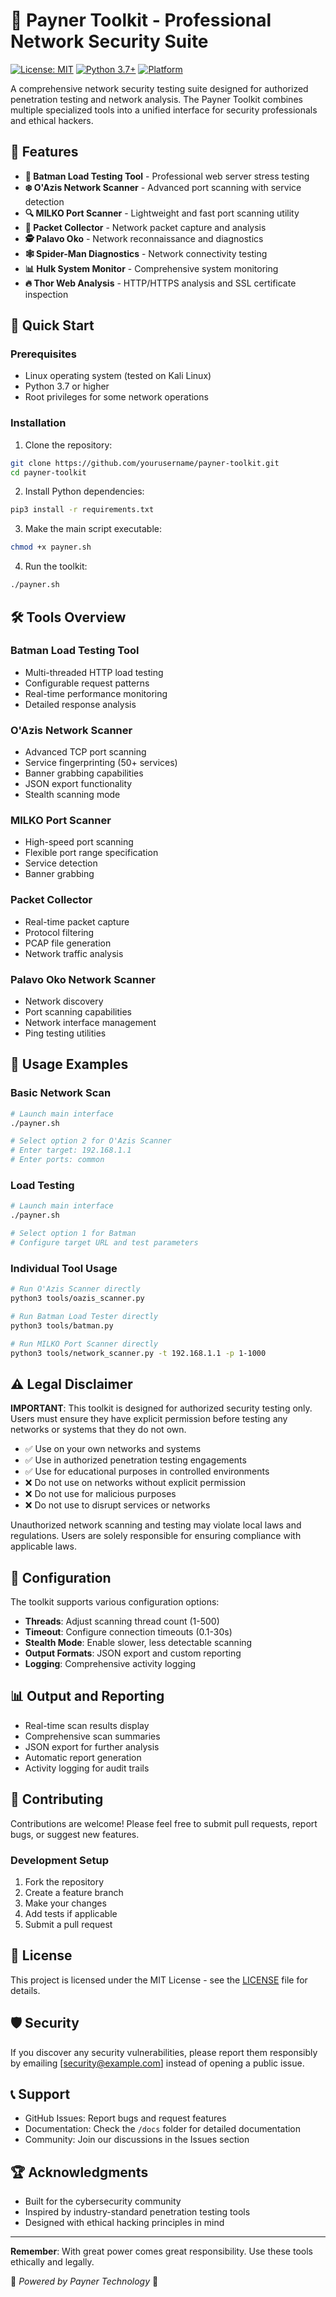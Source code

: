 # 🎵 Payner Toolkit - Professional Network Security Suite

[![License: MIT](https://img.shields.io/badge/License-MIT-yellow.svg)](https://opensource.org/licenses/MIT)
[![Python 3.7+](https://img.shields.io/badge/python-3.7+-blue.svg)](https://www.python.org/downloads/)
[![Platform](https://img.shields.io/badge/platform-Linux-lightgrey.svg)](https://www.linux.org/)

A comprehensive network security testing suite designed for authorized penetration testing and network analysis. The Payner Toolkit combines multiple specialized tools into a unified interface for security professionals and ethical hackers.

## 🎯 Features

- **🦇 Batman Load Testing Tool** - Professional web server stress testing
- **❄️ O'Azis Network Scanner** - Advanced port scanning with service detection
- **🔍 MILKO Port Scanner** - Lightweight and fast port scanning utility  
- **📡 Packet Collector** - Network packet capture and analysis
- **🕵️ Palavo Oko** - Network reconnaissance and diagnostics
- **🕸️ Spider-Man Diagnostics** - Network connectivity testing
- **📊 Hulk System Monitor** - Comprehensive system monitoring
- **🔥 Thor Web Analysis** - HTTP/HTTPS analysis and SSL certificate inspection

## 🚀 Quick Start

### Prerequisites

- Linux operating system (tested on Kali Linux)
- Python 3.7 or higher
- Root privileges for some network operations

### Installation

1. Clone the repository:
```bash
git clone https://github.com/yourusername/payner-toolkit.git
cd payner-toolkit
```

2. Install Python dependencies:
```bash
pip3 install -r requirements.txt
```

3. Make the main script executable:
```bash
chmod +x payner.sh
```

4. Run the toolkit:
```bash
./payner.sh
```

## 🛠️ Tools Overview

### Batman Load Testing Tool
- Multi-threaded HTTP load testing
- Configurable request patterns
- Real-time performance monitoring
- Detailed response analysis

### O'Azis Network Scanner
- Advanced TCP port scanning
- Service fingerprinting (50+ services)
- Banner grabbing capabilities
- JSON export functionality
- Stealth scanning mode

### MILKO Port Scanner
- High-speed port scanning
- Flexible port range specification  
- Service detection
- Banner grabbing

### Packet Collector
- Real-time packet capture
- Protocol filtering
- PCAP file generation
- Network traffic analysis

### Palavo Oko Network Scanner
- Network discovery
- Port scanning capabilities
- Network interface management
- Ping testing utilities

## 📖 Usage Examples

### Basic Network Scan
```bash
# Launch main interface
./payner.sh

# Select option 2 for O'Azis Scanner
# Enter target: 192.168.1.1
# Enter ports: common
```

### Load Testing
```bash
# Launch main interface
./payner.sh

# Select option 1 for Batman
# Configure target URL and test parameters
```

### Individual Tool Usage
```bash
# Run O'Azis Scanner directly
python3 tools/oazis_scanner.py

# Run Batman Load Tester directly  
python3 tools/batman.py

# Run MILKO Port Scanner directly
python3 tools/network_scanner.py -t 192.168.1.1 -p 1-1000
```

## ⚠️ Legal Disclaimer

**IMPORTANT**: This toolkit is designed for authorized security testing only. Users must ensure they have explicit permission before testing any networks or systems that they do not own.

- ✅ Use on your own networks and systems
- ✅ Use in authorized penetration testing engagements  
- ✅ Use for educational purposes in controlled environments
- ❌ Do not use on networks without explicit permission
- ❌ Do not use for malicious purposes
- ❌ Do not use to disrupt services or networks

Unauthorized network scanning and testing may violate local laws and regulations. Users are solely responsible for ensuring compliance with applicable laws.

## 🔧 Configuration

The toolkit supports various configuration options:

- **Threads**: Adjust scanning thread count (1-500)
- **Timeout**: Configure connection timeouts (0.1-30s)
- **Stealth Mode**: Enable slower, less detectable scanning
- **Output Formats**: JSON export and custom reporting
- **Logging**: Comprehensive activity logging

## 📊 Output and Reporting

- Real-time scan results display
- Comprehensive scan summaries
- JSON export for further analysis
- Automatic report generation
- Activity logging for audit trails

## 🤝 Contributing

Contributions are welcome! Please feel free to submit pull requests, report bugs, or suggest new features.

### Development Setup

1. Fork the repository
2. Create a feature branch
3. Make your changes
4. Add tests if applicable
5. Submit a pull request

## 📜 License

This project is licensed under the MIT License - see the [LICENSE](LICENSE) file for details.

## 🛡️ Security

If you discover any security vulnerabilities, please report them responsibly by emailing [security@example.com] instead of opening a public issue.

## 📞 Support

- GitHub Issues: Report bugs and request features
- Documentation: Check the `/docs` folder for detailed documentation
- Community: Join our discussions in the Issues section

## 🏆 Acknowledgments

- Built for the cybersecurity community
- Inspired by industry-standard penetration testing tools
- Designed with ethical hacking principles in mind

---

**Remember**: With great power comes great responsibility. Use these tools ethically and legally.

🎵 *Powered by Payner Technology* 🎵
